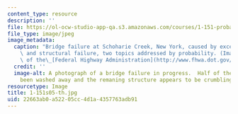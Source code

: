 ```yaml
---
content_type: resource
description: ''
file: https://ol-ocw-studio-app-qa.s3.amazonaws.com/courses/1-151-probability-and-statistics-in-engineering-spring-2005/22663ab0a52205cc4d1a4357763adb91_1-151s05-th.jpg
file_type: image/jpeg
image_metadata:
  caption: "Bridge failure at Schoharie Creek, New York, caused by excessive rains\
    \ and structural failure, two topics addressed by probability. (Image courtesy\
    \ of the\_[Federal Highway Administration](http://www.fhwa.dot.gov/).)"
  credit: ''
  image-alt: A photograph of a bridge failure in progress.  Half of the bridge has
    been washed away and the remaning structure appears to be crumbling.
resourcetype: Image
title: 1-151s05-th.jpg
uid: 22663ab0-a522-05cc-4d1a-4357763adb91
---
```

